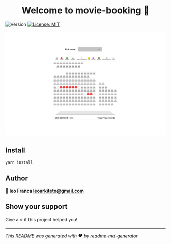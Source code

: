 <h1 align="center">Welcome to movie-booking 👋</h1>
<p>
  <img alt="Version" src="https://img.shields.io/badge/version-1.0.0-blue.svg?cacheSeconds=2592000" />
  <a href="#" target="_blank">
    <img alt="License: MIT" src="https://img.shields.io/badge/License-MIT-yellow.svg" />
  </a>
</p>

<p >
  <img src="src/assets/img/screenshot.png" alt="" title="" width="800"
height="auto"/>
</p>

## Install

```sh
yarn install
```

## Author

👤 **leo Franca <leoarkiteto@gmail.com>**


## Show your support

Give a ⭐️ if this project helped you!

***
_This README was generated with ❤️ by [readme-md-generator](https://github.com/kefranabg/readme-md-generator)_
